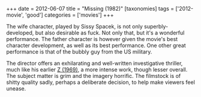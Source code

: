 +++
date = 2012-06-07
title = "Missing (1982)"
[taxonomies]
tags = ['2012-movie', 'good']
categories = ['movies']
+++

The wife character, played by Sissy Spacek, is not only
superbly-developed, but also desirable as fuck. Not only that, but it's
a wonderful performance. The father character is however given the
movie's best character development, as well as its best performance.
One other great performance is that of the bubbly guy from the US
military.

The director offers an exhilarating and well-written investigative
thriller, much like his earlier [Z (1969)], a more intense work, though
lesser overall. The subject matter is grim and the imagery horrific. The
filmstock is of shitty quality sadly, perhaps a deliberate decision, to
help make viewers feel unease.

  [Z (1969)]: http://tshepang.net/z-1969
